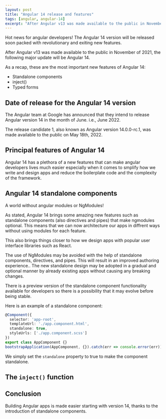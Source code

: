 ```yaml
---
layout: post
title: "Angular 14 release and features"
tags: [angular, angular-14]
excerpt: "After Angular v13 was made available to the public in November of 2021, the following major update will be Angular 14 and will be released in June 2022 with new features that include standalone components, cli auto-completion and typed reactive forms"
---
```

Hot news for angular developers! The Angular 14 version will be released soon packed with revolutionary and exiting new features.

After Angular v13 was made available to the public in November of 2021, the following major update will be Angular 14.

As a recap, these are the most important new features of Angular 14:


- Standalone components
- inject()
- Typed forms

## Date of release for the Angular 14 version

The Angular team at Google has announced that they intend to release Angular version 14 in the month of June. i.e., June 2022.

The release candidate 1, also known as Angular version 14.0.0-rc.1, was made available to the public on May 18th, 2022.

## Principal features of Angular 14

Angular 14 has a plethora of a new features that can make angular developers lives much easier especially when it comes to smplify how we write and design apps and reduce the boilerplate code and the complexity of the framework.

## Angular 14 standalone components

A world without angular modules or NgModules!

As stated, Angular 14 brings some amazing new features such as standalone components (also directives and pipes) that make ngmodules optional. This means that we can now architecture our apps in diffrent ways without using modules for each feature. 

This also brings things closer to how we design apps with popular user interface libraries such as React.

The use of NgModules may be avoided with the help of standalone components, directives, and pipes. This will result in an improved authoring experience.. The new standalone design may be adopted in a gradual and optional manner by already existing apps without causing any breaking changes.

There is a preview version of the standalone component functionality available for developers so there is a possibility that it may evolve before being stable.

Here is an example of a standalone component:

```ts
@Component({
  selector: 'app-root',
  templateUrl: './app.component.html',
  standalone: true,
  styleUrls: ['./app.component.scss']
})
export class AppComponent {}
bootstrapApplication(AppComponent, {}).catch(err => console.error(err));
```

We simply set the `standalone` property to true to make the component standalone.

## The `inject()` function

## Conclusion

Building Angular apps is made easier starting with version 14, thanks to the introduction of standalone components. 

